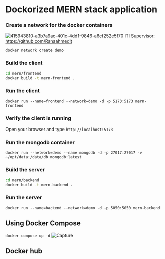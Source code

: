 # Dockorized MERN stack application 

### Create a network for the docker containers
![415943810-a3b7a9ac-401c-4dd1-9846-a6cf252e5f70](https://github.com/user-attachments/assets/0446560b-d542-4e17-a443-73d1de1b5d91)
ITI Supervisor: https://github.com/Ranaahmedit


`docker network create demo`

### Build the client 

```sh
cd mern/frontend
docker build -t mern-frontend .
```

### Run the client

`docker run --name=frontend --network=demo -d -p 5173:5173 mern-frontend`

### Verify the client is running

Open your browser and type `http://localhost:5173`

### Run the mongodb container

`docker run --network=demo --name mongodb -d -p 27017:27017 -v ~/opt/data:/data/db mongodb:latest`

### Build the server

```sh
cd mern/backend
docker build -t mern-backend .
```

### Run the server

`docker run --name=backend --network=demo -d -p 5050:5050 mern-backend`

## Using Docker Compose

`docker compose up -d`
![Capture](https://github.com/user-attachments/assets/eb3c871f-a606-432d-ad49-965e1f475ed5)

## Docker hub 


